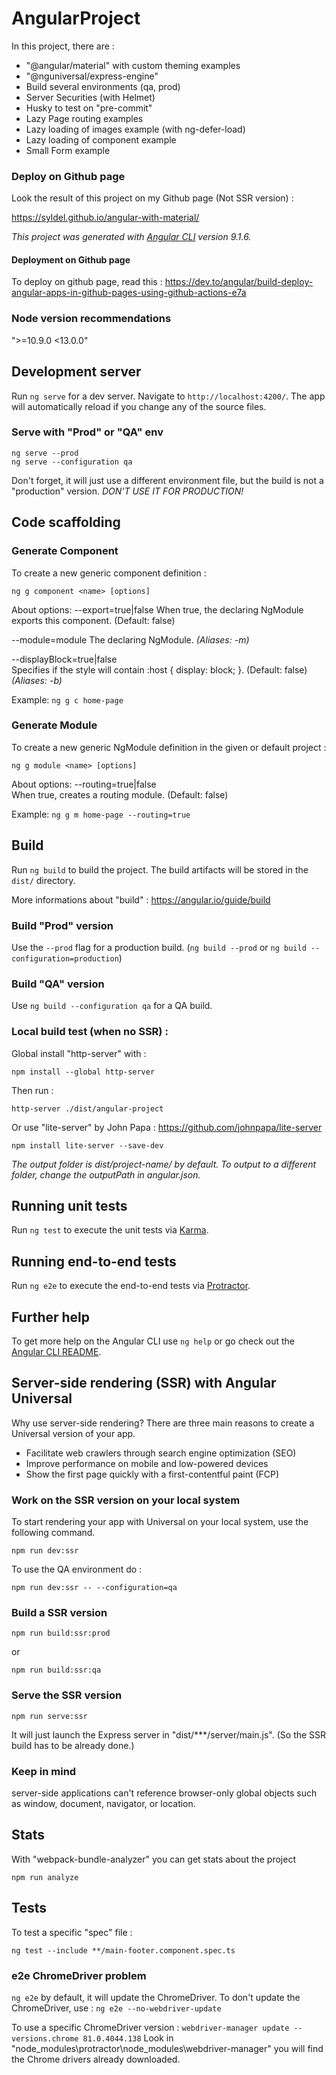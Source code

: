 # AngularProject

In this project, there are :
- "@angular/material" with custom theming examples
- "@nguniversal/express-engine"
- Build several environments (qa, prod)
- Server Securities (with Helmet)
- Husky to test on "pre-commit"
- Lazy Page routing examples
- Lazy loading of images example (with ng-defer-load)
- Lazy loading of component example
- Small Form example

### Deploy on Github page
Look the result of this project on my Github page (Not SSR version) :

https://syldel.github.io/angular-with-material/

*This project was generated with [Angular CLI](https://github.com/angular/angular-cli) version 9.1.6.*

#### Deployment on Github page

To deploy on github page, read this :
https://dev.to/angular/build-deploy-angular-apps-in-github-pages-using-github-actions-e7a

### Node version recommendations

">=10.9.0 <13.0.0"

## Development server

Run `ng serve` for a dev server. Navigate to `http://localhost:4200/`. The app will automatically reload if you change any of the source files.

### Serve with "Prod" or "QA" env
```
ng serve --prod
ng serve --configuration qa
```
Don't forget, it will just use a different environment file, but the build is not a "production" version.
*DON'T USE IT FOR PRODUCTION!*

## Code scaffolding

### Generate Component

To create a new generic component definition :

`ng g component <name> [options]`

About options:
--export=true|false	
When true, the declaring NgModule exports this component. (Default: false)

--module=module	
The declaring NgModule.
*(Aliases: -m)*

--displayBlock=true|false	
Specifies if the style will contain :host { display: block; }. (Default: false)
*(Aliases: -b)*

Example:
`ng g c home-page`

### Generate Module

To create a new generic NgModule definition in the given or default project :

`ng g module <name> [options]`

About options:
--routing=true|false	
When true, creates a routing module. (Default: false)

Example:
`ng g m home-page --routing=true`

## Build

Run `ng build` to build the project. The build artifacts will be stored in the `dist/` directory.

More informations about "build" :
https://angular.io/guide/build

### Build "Prod" version
Use the `--prod` flag for a production build.
(`ng build --prod` or `ng build --configuration=production`)

### Build "QA" version
Use `ng build --configuration qa` for a QA build.

### Local build test (when no SSR) :
Global install "http-server" with :
```
npm install --global http-server
```

Then run :
```
http-server ./dist/angular-project
```

Or use "lite-server" by John Papa :
https://github.com/johnpapa/lite-server
```
npm install lite-server --save-dev
```

*The output folder is dist/project-name/ by default. To output to a different folder, change the outputPath in angular.json.*

## Running unit tests

Run `ng test` to execute the unit tests via [Karma](https://karma-runner.github.io).

## Running end-to-end tests

Run `ng e2e` to execute the end-to-end tests via [Protractor](http://www.protractortest.org/).

## Further help

To get more help on the Angular CLI use `ng help` or go check out the [Angular CLI README](https://github.com/angular/angular-cli/blob/master/README.md).


## Server-side rendering (SSR) with Angular Universal

Why use server-side rendering?
There are three main reasons to create a Universal version of your app.
- Facilitate web crawlers through search engine optimization (SEO)
- Improve performance on mobile and low-powered devices
- Show the first page quickly with a first-contentful paint (FCP)

### Work on the SSR version on your local system

To start rendering your app with Universal on your local system, use the following command.
```
npm run dev:ssr
```

To use the QA environment do :
```
npm run dev:ssr -- --configuration=qa
```

### Build a SSR version
```
npm run build:ssr:prod
```
or
```
npm run build:ssr:qa
```

### Serve the SSR version
```
npm run serve:ssr
```
It will just launch the Express server in "dist/***/server/main.js".
(So the SSR build has to be already done.)

### Keep in mind

server-side applications can't reference browser-only global objects such as window, document, navigator, or location.

## Stats

With "webpack-bundle-analyzer" you can get stats about the project

```
npm run analyze
```

## Tests

To test a specific "spec" file :
```
ng test --include **/main-footer.component.spec.ts
```

### e2e ChromeDriver problem

`ng e2e` by default, it will update the ChromeDriver.
To don't update the ChromeDriver, use :
`ng e2e --no-webdriver-update`

To use a specific ChromeDriver version :
`webdriver-manager update --versions.chrome 81.0.4044.138`
Look in "node_modules\protractor\node_modules\webdriver-manager" you will find the Chrome drivers already downloaded.
